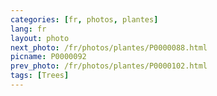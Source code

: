 ```yaml
---
categories: [fr, photos, plantes]
lang: fr
layout: photo
next_photo: /fr/photos/plantes/P0000088.html
picname: P0000092
prev_photo: /fr/photos/plantes/P0000102.html
tags: [Trees]
---
```

